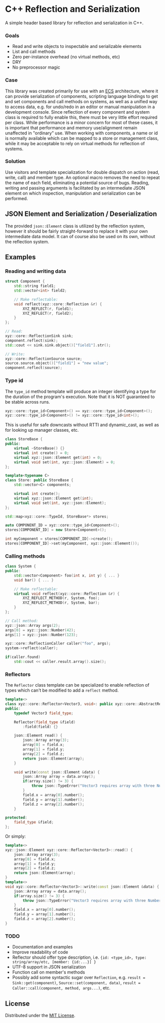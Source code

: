 # C++ Reflection and Serialization

A simple header based library for reflection and serialization in C++.

### Goals

- Read and write objects to inspectable and serializable elements
- List and call methods
- Zero per-instance overhead (no virtual methods, etc)
- DRY
- No preprocessor magic

### Case

This library was created primarily for use with an [ECS](https://en.wikipedia.org/wiki/Entity_component_system) architecture,
where it can provide serialization of components, scripting language bindings to get and set components
and call methods on systems, as well as a unified way to access data, e.g. for undo/redo in an editor or manual manipulation in a development console.
Since reflection of every component and system class is required to fully enable this, there must be very little effort required per class.
While performance is a minor concern for most of these cases, it is important that performance and memory use/alignment remain unaffected in "ordinary" use.
When working with components, a name or id is normally available which can be mapped to a store or management class,
while it may be acceptable to rely on virtual methods for reflection of systems.

### Solution

Use visitors and template specialization for double dispatch on action (read, write, call) and member type.
An optional macro removes the need to repeat the name of each field, eliminating a potential source of bugs.
Reading, writing and passing arguments is facilitated by an intermediate JSON element on which inspection,
manipulation and serialization can be performed.

## JSON Element and Serialization / Deserialization

The provided `json::Element` class is utilized by the reflection system, however it should be fairly
straight-forward to replace it with your own intermediate data model. It can of course also be used
on its own, without the reflection system.

## Examples

### Reading and writing data

```cpp
struct Component {
    std::string field1;
    std::vector<int> field2;

    // Make reflectable:
    void reflect(xyz::core::Reflection &r) {
        XYZ_REFLECT(r, field1);
        XYZ_REFLECT(r, field2);
    }
};
```

```cpp
// Read:
xyz::core::ReflectionSink sink;
component.reflect(sink);
std::cout << sink.sink.object()["field1"].str();

// Write:
xyz::core::ReflectionSource source;
source.source.object()["field1"] = "new value";
component.reflect(source);
```

### Type id

The `type_id` method template will produce an integer identifying a type for the duration of the
program's execution. Note that it is NOT guaranteed to be stable across runs.

```cpp
xyz::core::type_id<Component>() == xyz::core::type_id<Component>();
xyz::core::type_id<Component>() != xyz::core::type_id<int>();
```

This is useful for safe downcasts without RTTI and dynamic_cast, as well as for looking up manager
classes, etc.

```cpp
class StoreBase {
public:
    virtual ~StoreBase() {}
    virtual int create() = 0;
    virtual xyz::json::Element get(int) = 0;
    virtual void set(int, xyz::json::Element) = 0;
};

template<typename C>
class Store: public StoreBase {
    std::vector<C> components;

    virtual int create();
    virtual xyz::json::Element get(int);
    virtual void set(int, xyz::json::Element);
};

std::map<xyz::core::TypeId, StoreBase*> stores;

auto COMPONENT_ID = xyz::core::type_id<Component>();
stores[COMPONENT_ID] = new Store<Component>();
```

```cpp
int myComponent = stores[COMPONENT_ID]->create();
stores[COMPONENT_ID]->set(myComponent, xyz::json::Element());
```

### Calling methods

```cpp
class System {
public:
    std::vector<Component> foo(int x, int y) { ... }
    void bar() { ... }

    // Make reflectable:
    virtual void reflect(xyz::core::Reflection &r) {
        XYZ_REFLECT_METHOD(r, System, foo);
        XYZ_REFLECT_METHOD(r, System, bar);
    }
};
```

```cpp
// Call method:
xyz::json::Array args(2);
args[0] = xyz::json::Number(42);
args[1] = xyz::json::Number(123);

xyz::core::ReflectionCaller caller("foo", args);
system->reflect(caller);

if(caller.found)
    std::cout << caller.result.array().size();
```

### Reflectors

The `Reflector` class template can be specialized to enable reflection of types which can't be
modified to add a `reflect` method.

```cpp
template<>
class xyz::core::Reflector<Vector3, void>: public xyz::core::AbstractReflector {
public:
    typedef Vector3 field_type;

    Reflector(field_type &field)
        :field(field) {}

    json::Element read() {
        json::Array array(3);
        array[0] = field.x;
        array[1] = field.y;
        array[2] = field.z;
        return json::Element(array);
    }

    void write(const json::Element &data) {
        json::Array array = data.array();
        if(array.size() != 3) {
            throw json::TypeError("Vector3 requires array with three Number elements.");
        }
        field.x = array[0].number();
        field.y = array[1].number();
        field.z = array[2].number();
    }

protected:
    field_type &field;
};
```

Or simply:

```cpp
template<>
xyz::json::Element xyz::core::Reflector<Vector3>::read() {
    json::Array array(3);
    array[0] = field.x;
    array[1] = field.y;
    array[2] = field.z;
    return json::Element(array);
}
template<>
void xyz::core::Reflector<Vector3>::write(const json::Element &data) {
    json::Array array = data.array();
    if(array.size() != 3) {
        throw json::TypeError("Vector3 requires array with three Number elements.");
    }
    field.x = array[0].number();
    field.y = array[1].number();
    field.z = array[2].number();
}
```

### TODO

- Documentation and examples
- Improve readability of code
- Reflector should offer type description, i.e. `{id: <type_id>, type: string/array/etc, [member: {id:...}] }`
- UTF-8 support in JSON serialization
- Function call on member's methods
- Possibly add some syntactic sugar over `Reflection`, e.g. `result = Sink::get(component)`, `Source::set(component, data)`, `result = Caller::call(component, method, args...)`, etc.

## License

Distributed under the [MIT License](LICENSE.md).
